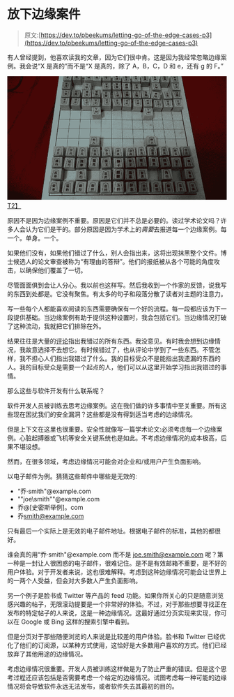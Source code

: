 # 放下边缘案件

> 原文:[https://dev.to/pbeekums/letting-go-of-the-edge-cases-p3](https://dev.to/pbeekums/letting-go-of-the-edge-cases-p3)

有人曾经提到，他喜欢读我的文章，因为它们很中肯。这是因为我经常忽略边缘案例。我会说“X 是真的”而不是“X 是真的，除了 A，B，C，D 和 e，还有 g 的 F。”

[![](img/8bb36f0a1bc382c42fc381aeb8bf45cb.png)T2】](https://res.cloudinary.com/practicaldev/image/fetch/s--Xah_oBVk--/c_limit%2Cf_auto%2Cfl_progressive%2Cq_auto%2Cw_880/https://upload.wikimedia.org/wikipedia/commons/thumb/c/ce/Chu_Shogi_Set.jpg/1280px-Chu_Shogi_Set.jpg)

原因不是因为边缘案例不重要。原因是它们并不总是必要的。读过学术论文吗？许多人会认为它们是干的。部分原因是因为学术上的*需要*去报道每一个边缘案例。每一个。单身。一个。

如果他们没有，如果他们错过了什么，别人会指出来，这将出现抹黑整个文件。博士候选人的论文审查被称为“有理由的答辩”。他们的报纸被从各个可能的角度攻击，以确保他们覆盖了一切。

尽管面面俱到会让人分心。我以前也这样写。然后我收到一个作家的反馈，说我写的东西到处都是。它没有聚焦。有太多的句子和段落分散了读者对主题的注意力。

写一些每个人都能喜欢阅读的东西需要确保有一个好的流程。每一段都应该为下一段提供基础。当边缘案例有助于提供这种设置时，我会包括它们。当边缘情况打破了这种流动，我就把它们排除在外。

结果往往是大量的[评论](https://news.ycombinator.com/item?id=13154878)指出我错过的所有东西。我没意见。有时我会想到边缘情况，我故意选择不去想它。有时候错过了，也从评论中学到了一些东西。不管怎样，我不担心人们指出我错过了什么。我的目标受众不是能指出我遗漏的东西的人。我的目标受众是需要一个起点的人，他们可以从这里开始学习指出我错过的事情。

那么这些与软件开发有什么联系呢？

软件开发人员被训练去思考边缘案例。这在我们做的许多事情中至关重要。所有这些现在困扰我们的安全漏洞？这些都是没有得到适当考虑的边缘情况。

但是上下文在这里也很重要。安全性就像写一篇学术论文:必须考虑每一个边缘案例。心脏起搏器或飞机等安全关键系统也是如此。不考虑边缘情况的成本极高，后果不堪设想。

然而，在很多领域，考虑边缘情况可能会对企业和/或用户产生负面影响。

以电子邮件为例。猜猜这些邮件中哪些是无效的:

*   “乔·smith"@example.com
*   ""joe\smith""@example.com
*   乔@[史密斯举例]。com
*   乔[smith@example.com](mailto:smith@example.com)

只有最后一个实际上是无效的电子邮件地址。根据电子邮件的标准，其他的都很好。

谁会真的用“乔·smith"@example.com 而不是 joe.smith@example.com 呢？第一种是一封让人很困惑的电子邮件，很难记住。是不是有效邮箱不重要，是不好的用户体验。对于开发者来说，这也很难解释。考虑到这种边缘情况可能会让世界上的一两个人受益，但会对大多数人产生负面影响。

另一个例子是脸书或 Twitter 等产品的 feed 功能。如果你所关心的只是随意浏览感兴趣的帖子，无限滚动提要是一个非常好的体验。不过，对于那些想要寻找正在发布的特定帖子的人来说，这是一种边缘情况。这最好通过分页实现来实现，你可以在 Google 或 Bing 这样的搜索引擎中看到。

但是分页对于那些随便浏览的人来说是比较差的用户体验。脸书和 Twitter 已经优化了他们的订阅源，以某种方式使用，这恰好是大多数用户喜欢的方式。他们已经放弃了其他用途的边缘情况。

考虑边缘情况很重要。开发人员被训练这样做是为了防止严重的错误。但是这个思考过程还应该包括是否需要考虑一个给定的边缘情况。试图考虑每一种可能的边缘情况将会导致软件永远无法发布，或者软件失去其最初的目的。